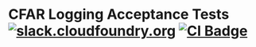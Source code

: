CFAR Logging Acceptance Tests [![slack.cloudfoundry.org][slack-badge]][loggregator-slack] [![CI Badge][ci-badge]][ci-pipeline]
=============================

[slack-badge]:              https://slack.cloudfoundry.org/badge.svg
[loggregator-slack]:        https://cloudfoundry.slack.com/archives/loggregator
[ci-badge]:                 https://loggregator.ci.cf-app.com/api/v1/pipelines/loggregator/jobs/cfar-lats/badge
[ci-pipeline]:              https://loggregator.ci.cf-app.com/

